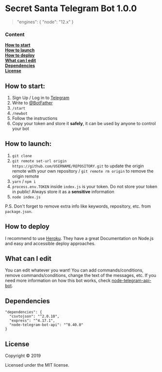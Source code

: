 # Secret Santa Telegram Bot 1.0.0

> "engines": { "node": "12.x" }

### Content

**[How to start](#how-to-start)**  
**[How to launch](#how-to-launch)**  
**[How to deploy](#how-to-deploy)**  
**[What can I edit](#what-can-i-edit)**  
**[Dependencies](#dependencies)**  
**[License](#license)**

## How to start:
1. Sign Up / Log in to [Telegram](https://telegram.org/)
2. Write to [@BotFather](https://t.me/botfather)
1. `/start`
2. `/newbot`
3. Follow the instructions
3. Copy your token and store it **safely**, it can be used by anyone to control your bot

## How to launch:
1. `git clone`
2. `git remote set-url origin https://github.com/USERNAME/REPOSITORY.git` to update the origin remote with your own repository / `git remote rm origin` to remove the origin remote
3. `yarn` / `npm i`
4. `process.env.TOKEN` inside `index.js` is your token. Do not store your token in public! Always store it as a **sensitive** information
5. `node index.js`
   
P.S. Don't forget to remove extra info like keywords, repository, etc. from `package.json`.

## How to deploy
I recommend to use [Heroku](https://devcenter.heroku.com/categories/nodejs-support). They have a great Documentation on Node.js and easy and accessible deploy approaches.

## What can I edit
You can edit whatever you want! You can add commands/conditions, remove commands/conditions, change the text of the messages, etc. If you need more information on how this bot works, check [node-telegram-api-bot](https://github.com/yagop/node-telegram-bot-api).

## Dependencies

```
"dependencies": {
  "csvtojson": "^2.0.10",
  "express": "^4.17.1",
  "node-telegram-bot-api": "^0.40.0"
}
```

## License

Copyright © 2019

Licensed under the MIT license.